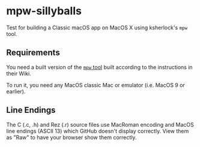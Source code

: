# mpw-sillyballs

Test for building a Classic macOS app on MacOS X using ksherlock's `mpw` tool.

## Requirements
You need a built version of the [`mpw` tool](https://github.com/ksherlock/mpw)
built according to the instructions in their Wiki.

To run it, you need any MacOS classic Mac or emulator (i.e. MacOS 9 or earlier).

## Line Endings
The C (.c, .h) and Rez (.r) source files use MacRoman encoding and MacOS line endings
(ASCII 13) which GitHub doesn't display correctly. View them as "Raw" to have your
browser show them correctly.
